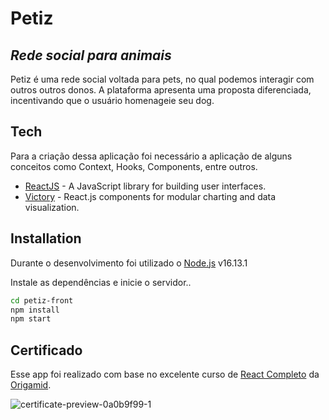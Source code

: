 # Petiz

## _Rede social para animais_

Petiz é uma rede social voltada para pets, no qual podemos interagir com outros outros donos. A plataforma apresenta uma proposta diferenciada, incentivando que o usuário homenageie seu dog.

## Tech

Para a criação dessa aplicação foi necessário a aplicação de alguns conceitos como Context, Hooks, Components, entre outros.

- [ReactJS] - A JavaScript library for building user interfaces.
- [Victory] - React.js components for modular charting and data visualization.

## Installation

Durante o desenvolvimento foi utilizado o [Node.js](https://nodejs.org/) v16.13.1

Instale as dependências e inicie o servidor..

```sh
cd petiz-front
npm install
npm start
```

## Certificado

Esse app foi realizado com base no excelente curso de [React Completo] da [Origamid].

![certificate-preview-0a0b9f99-1](https://user-images.githubusercontent.com/5272312/148141916-6ab32176-921e-4a61-b85e-5e5db893f254.jpg)

[//]: # "These are reference links used in the body of this note and get stripped out when the markdown processor does its job. There is no need to format nicely because it shouldn't be seen. Thanks SO - http://stackoverflow.com/questions/4823468/store-comments-in-markdown-syntax"
[react completo]: https://www.origamid.com/curso/react-completo/
[origamid]: https://www.origamid.com/
[node.js]: http://nodejs.org
[victory]: https://formidable.com/open-source/victory/
[reactjs]: https://reactjs.org/

